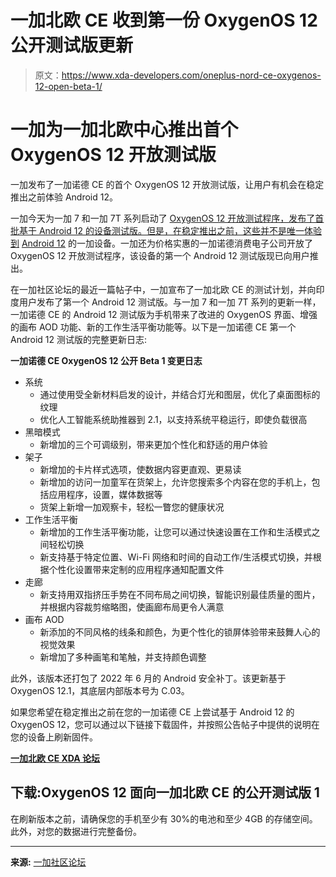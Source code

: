# 一加北欧 CE 收到第一份 OxygenOS 12 公开测试版更新

> 原文：<https://www.xda-developers.com/oneplus-nord-ce-oxygenos-12-open-beta-1/>

# 一加为一加北欧中心推出首个 OxygenOS 12 开放测试版

一加发布了一加诺德 CE 的首个 OxygenOS 12 开放测试版，让用户有机会在稳定推出之前体验 Android 12。

一加今天为一加 7 和一加 7T 系列启动了 [OxygenOS 12 开放测试程序，发布了首批基于 Android 12 的设备测试版。但是，在稳定推出之前，这些并不是唯一体验到](https://www.xda-developers.com/oneplus-7-7t-pro-android-12-oxygenos-12-open-beta-1/) [Android 12](https://www.xda-developers.com/android-12/) 的一加设备。一加还为价格实惠的一加诺德消费电子公司开放了 OxygenOS 12 开放测试程序，该设备的第一个 Android 12 测试版现已向用户推出。

在一加社区论坛的最近一篇帖子中，一加宣布了一加北欧 CE 的测试计划，并向印度用户发布了第一个 Android 12 测试版。与一加 7 和一加 7T 系列的更新一样，一加诺德 CE 的 Android 12 测试版为手机带来了改进的 OxygenOS 界面、增强的画布 AOD 功能、新的工作生活平衡功能等。以下是一加诺德 CE 第一个 Android 12 测试版的完整更新日志:

**一加诺德 CE OxygenOS 12 公开 Beta 1 变更日志**

*   系统
    *   通过使用受全新材料启发的设计，并结合灯光和图层，优化了桌面图标的纹理
    *   优化人工智能系统助推器到 2.1，以支持系统平稳运行，即使负载很高
*   黑暗模式
    *   新增加的三个可调级别，带来更加个性化和舒适的用户体验
*   架子
    *   新增加的卡片样式选项，使数据内容更直观、更易读
    *   新增加的访问一加童军在货架上，允许您搜索多个内容在您的手机上，包括应用程序，设置，媒体数据等
    *   货架上新增一加观察卡，轻松一瞥您的健康状况
*   工作生活平衡
    *   新增加的工作生活平衡功能，让您可以通过快速设置在工作和生活模式之间轻松切换
    *   新支持基于特定位置、Wi-Fi 网络和时间的自动工作/生活模式切换，并根据个性化设置带来定制的应用程序通知配置文件
*   走廊
    *   新支持用双指挤压手势在不同布局之间切换，智能识别最佳质量的图片，并根据内容裁剪缩略图，使画廊布局更令人满意
*   画布 AOD
    *   新添加的不同风格的线条和颜色，为更个性化的锁屏体验带来鼓舞人心的视觉效果
    *   新增加了多种画笔和笔触，并支持颜色调整

此外，该版本还打包了 2022 年 6 月的 Android 安全补丁。该更新基于 OxygenOS 12.1，其底层内部版本号为 C.03。

如果您希望在稳定推出之前在您的一加诺德 CE 上尝试基于 Android 12 的 OxygenOS 12，您可以通过以下链接下载固件，并按照公告帖子中提供的说明在您的设备上刷新固件。

**[一加北欧 CE XDA 论坛](https://forum.xda-developers.com/f/oneplus-nord-ce-5g.12343/)**

## 下载:OxygenOS 12 面向一加北欧 CE 的公开测试版 1

在刷新版本之前，请确保您的手机至少有 30%的电池和至少 4GB 的存储空间。此外，对您的数据进行完整备份。

* * *

**来源:** [一加社区论坛](https://community.oneplus.com/thread?id=1100328722948947970)